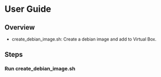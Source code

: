 # User Guide

## Overview
*  create_debian_image.sh: Create a debian image and add to Virtual Box.

## Steps

### Run create_debian_image.sh


